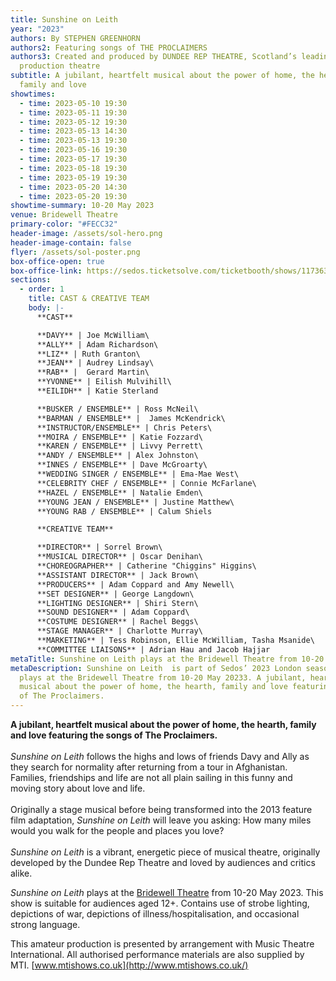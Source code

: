 ```yaml
---
title: Sunshine on Leith
year: "2023"
authors: By STEPHEN GREENHORN
authors2: Featuring songs of THE PROCLAIMERS
authors3: Created and produced by DUNDEE REP THEATRE, Scotland’s leading
  production theatre
subtitle: A jubilant, heartfelt musical about the power of home, the hearth,
  family and love
showtimes:
  - time: 2023-05-10 19:30
  - time: 2023-05-11 19:30
  - time: 2023-05-12 19:30
  - time: 2023-05-13 14:30
  - time: 2023-05-13 19:30
  - time: 2023-05-16 19:30
  - time: 2023-05-17 19:30
  - time: 2023-05-18 19:30
  - time: 2023-05-19 19:30
  - time: 2023-05-20 14:30
  - time: 2023-05-20 19:30
showtime-summary: 10-20 May 2023
venue: Bridewell Theatre
primary-color: "#FECC32"
header-image: /assets/sol-hero.png
header-image-contain: false
flyer: /assets/sol-poster.png
box-office-open: true
box-office-link: https://sedos.ticketsolve.com/ticketbooth/shows/1173636617
sections:
  - order: 1
    title: CAST & CREATIVE TEAM
    body: |-
      **CAST**

      **DAVY** | Joe McWilliam\
      **ALLY** | Adam Richardson\
      **LIZ** | Ruth Granton\
      **JEAN** | Audrey Lindsay\
      **RAB** |  Gerard Martin\
      **YVONNE** | Eilish Mulvihill\
      **EILIDH** | Katie Sterland

      **BUSKER / ENSEMBLE** | Ross McNeil\
      **BARMAN / ENSEMBLE** |  James McKendrick\
      **INSTRUCTOR/ENSEMBLE** | Chris Peters\
      **MOIRA / ENSEMBLE** | Katie Fozzard\
      **KAREN / ENSEMBLE** | Livvy Perrett\
      **ANDY / ENSEMBLE** | Alex Johnston\
      **INNES / ENSEMBLE** | Dave McGroarty\
      **WEDDING SINGER / ENSEMBLE** | Ema-Mae West\
      **CELEBRITY CHEF / ENSEMBLE** | Connie McFarlane\
      **HAZEL / ENSEMBLE** | Natalie Emden\
      **YOUNG JEAN / ENSEMBLE** | Justine Matthew\
      **YOUNG RAB / ENSEMBLE** | Calum Shiels

      **CREATIVE TEAM**

      **DIRECTOR** | Sorrel Brown\
      **MUSICAL DIRECTOR** | Oscar Denihan\
      **CHOREOGRAPHER** | Catherine "Chiggins" Higgins\
      **ASSISTANT DIRECTOR** | Jack Brown\
      **PRODUCERS** | Adam Coppard and Amy Newell\
      **SET DESIGNER** | George Langdown\
      **LIGHTING DESIGNER** | Shiri Stern\
      **SOUND DESIGNER** | Adam Coppard\
      **COSTUME DESIGNER** | Rachel Beggs\
      **STAGE MANAGER** | Charlotte Murray\
      **MARKETING** | Tess Robinson, Ellie McWilliam, Tasha Msanide\
      **COMMITTEE LIAISONS** | Adrian Hau and Jacob Hajjar
metaTitle: Sunshine on Leith plays at the Bridewell Theatre from 10-20 May 2023
metaDescription: Sunshine on Leith  is part of Sedos’ 2023 London season and
  plays at the Bridewell Theatre from 10-20 May 20233. A jubilant, heartfelt
  musical about the power of home, the hearth, family and love featuring songs
  of The Proclaimers.
---
```

**A jubilant, heartfelt musical about the power of home, the hearth, family and love featuring the songs of The Proclaimers.**\
\
*Sunshine on Leith* follows the highs and lows of friends Davy and Ally as they search for normality after returning from a tour in Afghanistan. Families, friendships and life are not all plain sailing in this funny and moving story about love and life.\
\
Originally a stage musical before being transformed into the 2013 feature film adaptation, *Sunshine on Leith* will leave you asking: How many miles would you walk for the people and places you love?\
\
*Sunshine on Leith* is a vibrant, energetic piece of musical theatre, originally developed by the Dundee Rep Theatre and loved by audiences and critics alike.

*Sunshine on Leith* plays at the [Bridewell Theatre](https://sedos.co.uk/venues/bridewell) from 10-20 May 2023. This show is suitable for audiences aged 12+. Contains use of strobe lighting, depictions of war, depictions of illness/hospitalisation, and occasional strong language.

This amateur production is presented by arrangement with Music Theatre International. All authorised performance materials are also supplied by MTI. [www.mtishows.co.uk](http://www.mtishows.co.uk/)
